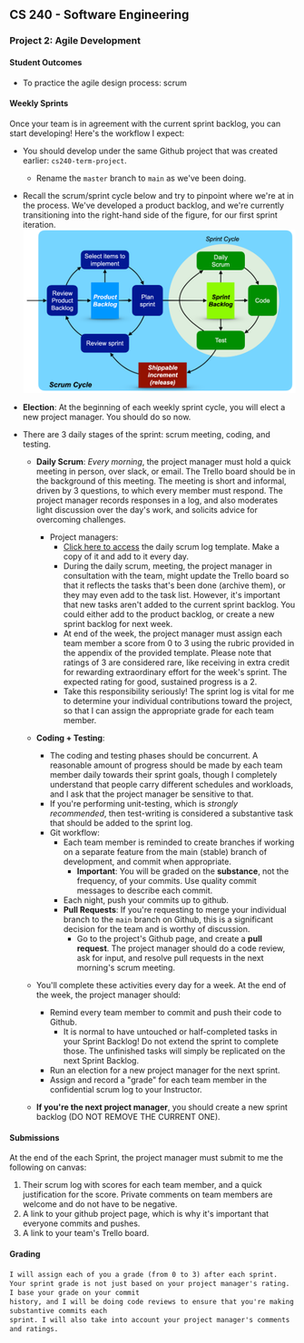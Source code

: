 ## CS 240 - Software Engineering

### Project 2: Agile Development

#### Student Outcomes

- To practice the agile design process: scrum

#### Weekly Sprints

Once your team is in agreement with the current sprint backlog, you can start developing! Here's the workflow I expect:

- You should develop under the same Github project that was created earlier: `cs240-term-project`.

  - Rename the `master` branch to `main` as we've been doing.

- Recall the scrum/sprint cycle below and try to pinpoint where we're at in the process. We've developed a product backlog, and we're currently transitioning into the right-hand side of the figure, for our first sprint iteration.
  <img src="figures/scrum.png" width="600px"/>

- **Election**: At the beginning of each weekly sprint cycle, you will elect a new project manager. You should do so now.

- There are 3 daily stages of the sprint: scrum meeting, coding, and testing.

  - **Daily Scrum**: _Every morning_, the project manager must hold a quick meeting in person, over slack, or email. The Trello board should be in the background of this meeting. The meeting is short and informal, driven by 3 questions, to which every member must respond. The project manager records responses in a log, and also moderates light discussion over the day's work, and solicits advice for overcoming challenges.

    - Project managers:
      - [Click here to access](https://docs.google.com/document/d/1qmWLSw8S4UfYVMEIToDqK4T4hrBufaWzlFpEmIrPRbU/) the daily scrum log template. Make a copy of it and add to it every day.
      - During the daily scrum, meeting, the project manager in consultation with the team, might update the Trello board so that it reflects the tasks that's been done (archive them), or they may even add to the task list. However, it's important that new tasks aren't added to the current sprint backlog. You could either add to the product backlog, or create a new sprint backlog for next week.
      - At end of the week, the project manager must assign each team member a score from 0 to 3 using the rubric provided in the appendix of the provided template. Please note that ratings of 3 are considered rare, like receiving in extra credit for rewarding extraordinary effort for the week's sprint. The expected rating for good, sustained progress is a 2.
      - Take this responsibility seriously! The sprint log is vital for me to determine your individual contributions toward the project, so that I can assign the appropriate grade for each team member.

  - **Coding + Testing**:

    - The coding and testing phases should be concurrent. A reasonable amount of progress should be made by each team member daily towards their sprint goals, though I completely understand that people carry different schedules and workloads, and I ask that the project manager be sensitive to that.
    - If you're performing unit-testing, which is _strongly recommended_, then test-writing is considered a substantive task that should be added to the sprint log.
    - Git workflow:
      - Each team member is reminded to create branches if working on a separate feature from the main (stable) branch of development, and commit when appropriate.
        - **Important**: You will be graded on the **substance**, not the frequency, of your commits. Use quality commit messages to describe each commit.
      - Each night, push your commits up to github.
      - **Pull Requests**: If you're requesting to merge your individual branch to the `main` branch on Github, this is a significant decision for the team and is worthy of discussion.
        - Go to the project's Github page, and create a **pull request**. The project manager should do a code review, ask for input, and resolve pull requests in the next morning's scrum meeting.

  - You'll complete these activities every day for a week. At the end of the week, the project manager should:

    - Remind every team member to commit and push their code to Github.
      - It is normal to have untouched or half-completed tasks in your Sprint Backlog! Do not extend the sprint to complete those. The unfinished tasks will simply be replicated on the next Sprint Backlog.
    - Run an election for a new project manager for the next sprint.
    - Assign and record a "grade" for each team member in the confidential scrum log to your Instructor.

  - **If you're the next project manager**, you should create a new sprint backlog (DO NOT REMOVE THE CURRENT ONE).

#### Submissions

At the end of the each Sprint, the project manager must submit to me the following on canvas:

1. Their scrum log with scores for each team member, and a quick justification for the score. Private comments on team members are welcome and do not have to be negative.
2. A link to your github project page, which is why it's important that everyone commits and pushes.
3. A link to your team's Trello board.

#### Grading

```
I will assign each of you a grade (from 0 to 3) after each sprint.
Your sprint grade is not just based on your project manager's rating. I base your grade on your commit
history, and I will be doing code reviews to ensure that you're making substantive commits each
sprint. I will also take into account your project manager's comments and ratings.
```
